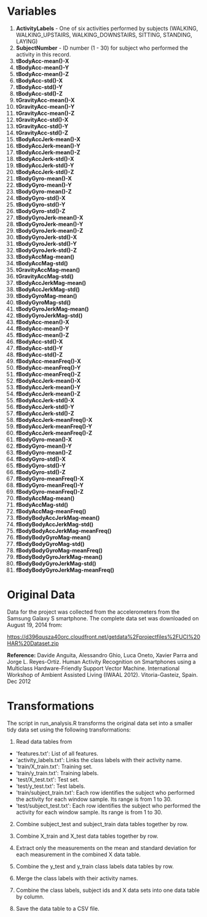 Variables
=========
1. **ActivityLabels** - One of six activities performed by subjects (WALKING, WALKING_UPSTAIRS, WALKING_DOWNSTAIRS, SITTING, STANDING, LAYING)
2. **SubjectNumber** - ID number (1 - 30) for subject who performed the activity in this record.
3. **tBodyAcc-mean()-X**  
4. **tBodyAcc-mean()-Y**  
5. **tBodyAcc-mean()-Z**  
6. **tBodyAcc-std()-X**  
7. **tBodyAcc-std()-Y**  
8. **tBodyAcc-std()-Z**  
9. **tGravityAcc-mean()-X**  
10. **tGravityAcc-mean()-Y**  
11. **tGravityAcc-mean()-Z**  
12. **tGravityAcc-std()-X**  
13. **tGravityAcc-std()-Y**  
14. **tGravityAcc-std()-Z**  
15. **tBodyAccJerk-mean()-X**  
16. **tBodyAccJerk-mean()-Y**  
17. **tBodyAccJerk-mean()-Z**  
18. **tBodyAccJerk-std()-X**  
19. **tBodyAccJerk-std()-Y**  
20. **tBodyAccJerk-std()-Z**  
21. **tBodyGyro-mean()-X**  
22. **tBodyGyro-mean()-Y**  
23. **tBodyGyro-mean()-Z**  
24. **tBodyGyro-std()-X**  
25. **tBodyGyro-std()-Y**  
26. **tBodyGyro-std()-Z**  
27. **tBodyGyroJerk-mean()-X**  
28. **tBodyGyroJerk-mean()-Y**   
29. **tBodyGyroJerk-mean()-Z**  
30. **tBodyGyroJerk-std()-X**  
31. **tBodyGyroJerk-std()-Y**  
32. **tBodyGyroJerk-std()-Z**  
33. **tBodyAccMag-mean()**  
34. **tBodyAccMag-std()**  
35. **tGravityAccMag-mean()**  
36. **tGravityAccMag-std()**  
37. **tBodyAccJerkMag-mean()**  
38. **tBodyAccJerkMag-std()**  
39. **tBodyGyroMag-mean()**  
40. **tBodyGyroMag-std()**  
41. **tBodyGyroJerkMag-mean()**  
42. **tBodyGyroJerkMag-std()**  
43. **fBodyAcc-mean()-X**  
44. **fBodyAcc-mean()-Y**  
45. **fBodyAcc-mean()-Z**  
46. **fBodyAcc-std()-X**  
47. **fBodyAcc-std()-Y**   
48. **fBodyAcc-std()-Z**  
49. **fBodyAcc-meanFreq()-X**  
50. **fBodyAcc-meanFreq()-Y**  
51. **fBodyAcc-meanFreq()-Z**  
52. **fBodyAccJerk-mean()-X**  
53. **fBodyAccJerk-mean()-Y**  
54. **fBodyAccJerk-mean()-Z**  
55. **fBodyAccJerk-std()-X**  
56. **fBodyAccJerk-std()-Y**  
57. **fBodyAccJerk-std()-Z**  
58. **fBodyAccJerk-meanFreq()-X**  
59. **fBodyAccJerk-meanFreq()-Y**  
60. **fBodyAccJerk-meanFreq()-Z**  
61. **fBodyGyro-mean()-X**  
63. **fBodyGyro-mean()-Y**  
64. **fBodyGyro-mean()-Z**  
65. **fBodyGyro-std()-X**  
66. **fBodyGyro-std()-Y**  
67. **fBodyGyro-std()-Z**  
68. **fBodyGyro-meanFreq()-X**  
69. **fBodyGyro-meanFreq()-Y**  
70. **fBodyGyro-meanFreq()-Z**  
71. **fBodyAccMag-mean()**  
72. **fBodyAccMag-std()**  
73. **fBodyAccMag-meanFreq()**  
74. **fBodyBodyAccJerkMag-mean()**  
75. **fBodyBodyAccJerkMag-std()**  
76. **fBodyBodyAccJerkMag-meanFreq()**  
77. **fBodyBodyGyroMag-mean()**  
78. **fBodyBodyGyroMag-std()**  
79. **fBodyBodyGyroMag-meanFreq()**  
80. **fBodyBodyGyroJerkMag-mean()**  
81. **fBodyBodyGyroJerkMag-std()**  
82. **fBodyBodyGyroJerkMag-meanFreq()**  

Original Data
=============
Data for the project was collected from the accelerometers from the Samsung Galaxy S smartphone. The complete data set was downloaded on August 19, 2014 from:

https://d396qusza40orc.cloudfront.net/getdata%2Fprojectfiles%2FUCI%20HAR%20Dataset.zip

**Reference:** Davide Anguita, Alessandro Ghio, Luca Oneto, Xavier Parra and Jorge L. Reyes-Ortiz. Human Activity Recognition on Smartphones using a Multiclass Hardware-Friendly Support Vector Machine. International Workshop of Ambient Assisted Living (IWAAL 2012). Vitoria-Gasteiz, Spain. Dec 2012

Transformations
===============
The script in run_analysis.R transforms the original data set into a smaller tidy data set using the following transformations:

1. Read data tables from

- 'features.txt': List of all features.
- 'activity_labels.txt': Links the class labels with their activity name.
- 'train/X_train.txt': Training set.
- 'train/y_train.txt': Training labels.
- 'test/X_test.txt': Test set.
- 'test/y_test.txt': Test labels.
- 'train/subject_train.txt': Each row identifies the subject who performed the activity for each window sample. Its range is from 1 to 30.
- 'test/subject_test.txt': Each row identifies the subject who performed the activity for each window sample. Its range is from 1 to 30.

2. Combine subject_test and subject_train data tables together by row.

3. Combine X_train and X_test data tables together by row.

4. Extract only the measurements on the mean and standard deviation for each measurement in the combined X data table.

5. Combine the y_test and y_train class labels data tables by row.

6. Merge the class labels with their activity names.

7. Combine the class labels, subject ids and X data sets into one data table by column.

8. Save the data table to a CSV file.